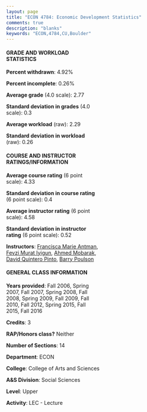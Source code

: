 ```yaml
---
layout: page
title: "ECON 4784: Economic Development Statistics"
comments: true
description: "blanks"
keywords: "ECON,4784,CU,Boulder"
---
```

<head>
<script src="https://ajax.googleapis.com/ajax/libs/jquery/2.1.3/jquery.min.js"></script>
<script src="https://dl.dropboxusercontent.com/s/pc42nxpaw1ea4o9/highcharts.js?dl=0"></script>
<!-- <script src="../assets/js/highcharts.js"></script> -->
<style type="text/css">@font-face {
	font-family: "Bebas Neue";
	src: url(https://www.filehosting.org/file/details/544349/BebasNeue Regular.otf) format("opentype");
	}
	h1.Bebas { 
		font-family: "Bebas Neue", Verdana, Tahoma;
	}
</style>
</head>
<body>
	<div id="container" style="float: right; width: 45%; height: 88%; margin-left: 2.5%; margin-right: 2.5%;"></div>
	<script language="JavaScript">
		$(document).ready(function() {
		var chart = {type: 'column'};
		var title = {text: 'Grade Distribution'};
		var xAxis = {categories: ['A','B','C','D','F'],crosshair: true};
		var yAxis = {min: 0,title: {text: 'Percentage'}};
		var tooltip = {headerFormat: '<center><b><span style="font-size:20px">{point.key}</span></b></center>',
		               pointFormat: '<td style="padding:0"><b>{point.y:.1f}%</b></td>',
		               footerFormat: '</table>',shared: true,useHTML: true};
		var plotOptions = {column: {pointPadding: 0.0,borderWidth: 0}};  
		var credits = {enabled: false};var series= [{name: 'Percent',data: [31.74,30.52,29.25,5.04,3.45,]}];
		var json = {};
		json.chart = chart;
		json.title = title;
		json.tooltip = tooltip;
		json.xAxis = xAxis;
		json.yAxis = yAxis;  
		json.series = series;
		json.plotOptions = plotOptions;  
		json.credits = credits;
		$('#container').highcharts(json);
	});
	</script>
</body>
			   
#### GRADE AND WORKLOAD STATISTICS

**Percent withdrawn**: 4.92%

**Percent incomplete**: 0.26%

**Average grade** (4.0 scale): 2.77

**Standard deviation in grades** (4.0 scale): 0.3

**Average workload** (raw): 2.29

**Standard deviation in workload** (raw): 0.26

#### COURSE AND INSTRUCTOR RATINGS/INFORMATION

**Average course rating** (6 point scale): 4.33

**Standard deviation in course rating** (6 point scale): 0.4

**Average instructor rating** (6 point scale): 4.58

**Standard deviation in instructor rating** (6 point scale): 0.52

**Instructors**: <a href='../../instructors/Francisca_Marie_Antman'>Francisca Marie Antman</a>, <a href='../../instructors/Fevzi_Murat_Iyigun'>Fevzi Murat Iyigun</a>, <a href='../../instructors/Ahmed_Mobarak'>Ahmed Mobarak</a>, <a href='../../instructors/David_Quintero_Pinto'>David Quintero Pinto</a>, <a href='../../instructors/Barry_Poulson'>Barry Poulson</a>

#### GENERAL CLASS INFORMATION

**Years provided**: Fall 2006, Spring 2007, Fall 2007, Spring 2008, Fall 2008, Spring 2009, Fall 2009, Fall 2010, Fall 2012, Spring 2015, Fall 2015, Fall 2016

**Credits**: 3

**RAP/Honors class?** Neither

**Number of Sections**: 14

**Department**: ECON

**College**: College of Arts and Sciences

**A&S Division**: Social Sciences

**Level**: Upper

**Activity**: LEC - Lecture
